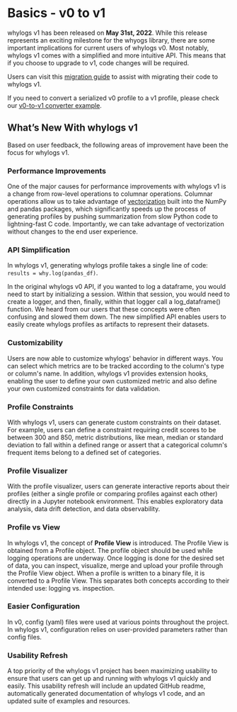 # Basics - v0 to v1

whylogs v1 has been released on **May 31st, 2022**. While this release represents an exciting milestone for the whyogs library, there are some important implications for current users of whylogs v0. Most notably, whylogs v1 comes with a simplified and more intuitive API. This means that if you choose to upgrade to v1, code changes will be required.

Users can visit this [migration guide](https://docs.whylabs.ai/docs/v1-migration/) to assist with migrating their code to whylogs v1.

If you need to convert a serialized v0 profile to a v1 profile, please check our [v0-to-v1 converter example](https://nbviewer.org/github/whylabs/whylogs/blob/mainline/python/examples/advanced/converting_v0_to_v1.ipynb).

## What’s New With whylogs v1


Based on user feedback, the following areas of improvement have been the focus for whylogs v1.

### Performance Improvements

One of the major causes for performance improvements with whylogs v1 is a change from row-level operations to columnar operations. Columnar operations allow us to take advantage of [vectorization](https://www.pythonlikeyoumeanit.com/Module3_IntroducingNumpy/VectorizedOperations.html#Vectorized-Operations) built into the NumPy and pandas packages, which significantly speeds up the process of generating profiles by pushing summarization from slow Python code to lightning-fast C code. Importantly, we can take advantage of vectorization without changes to the end user experience.

### API Simplification

In whylogs v1, generating whylogs profile takes a single line of code: `results = why.log(pandas_df)`.

In the original whylogs v0 API, if you wanted to log a dataframe, you would need to start by initializing a session. Within that session, you would need to create a logger, and then, finally, within that logger call a log_dataframe() function. We heard from our users that these concepts were often confusing and slowed them down. The new simplified API enables users to  easily create whylogs profiles as artifacts to represent their datasets.

### Customizability

Users are now able to customize whylogs' behavior in different ways. You can select which metrics are to be tracked according to the column's type or column's name. In addition, whylogs v1 provides extension hooks, enabling the user to define your own customized metric and also define your own customized constraints for data validation.

### Profile Constraints

With whylogs v1, users can generate custom constraints on their dataset. For example, users can define a constraint requiring credit scores to be between 300 and 850, metric distributions, like mean, median or standard deviation to fall within a defined range or assert that a categorical column's frequent items belong to a defined set of categories.


### Profile Visualizer

With the profile visualizer, users can generate interactive reports about their profiles (either a single profile or comparing profiles against each other) directly in a Jupyter notebook environment. This enables exploratory data analysis, data drift detection, and data observability.

### Profile vs View

In whylogs v1, the concept of **Profile View** is introduced. The Profile View is obtained from a Profile object. The profile object should be used while logging operations are underway. Once logging is done for the desired set of data, you can inspect, visualize, merge and upload your profile through the Profile View object. When a profile is written to a binary file, it is converted to a Profile View. This separates both concepts according to their intended use: logging vs. inspection.

### Easier Configuration

In v0, config (yaml) files were used at various points throughout the project. In whylogs v1, configuration relies on user-provided parameters rather than config files.

### Usability Refresh

A top priority of the whylogs v1 project has been maximizing usability to ensure that users can get up and running with whylogs v1 quickly and easily. This usability refresh will include an updated GitHub readme, automatically generated documentation of whylogs v1 code, and an updated suite of examples and resources.

